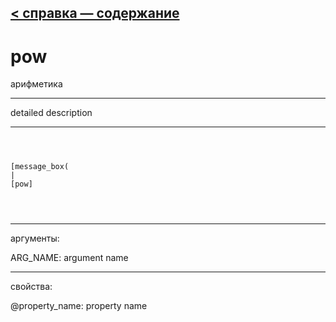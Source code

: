 [< справка — содержание](ceammc_lib.html)
---

# pow


арифметика

---

detailed description
<br>


---


```



[message_box(                                 
|
[pow]


            
```

---
аргументы:

ARG_NAME: argument name<br>

---
свойства:

@property_name: property name<br>

